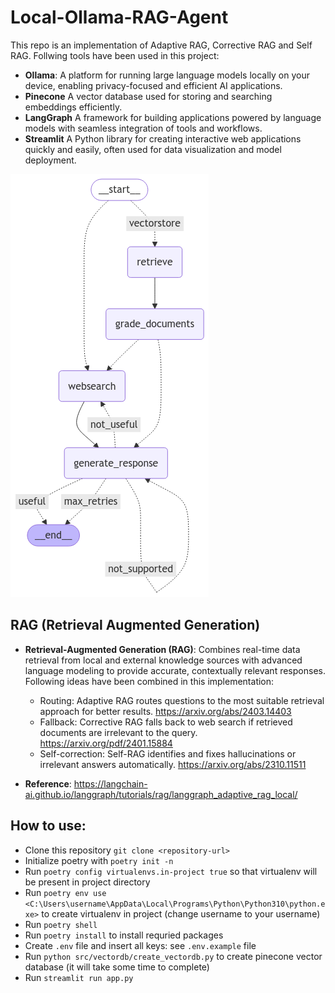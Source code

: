 # Local-Ollama-RAG-Agent
This repo is an implementation of Adaptive RAG, Corrective RAG and Self RAG. Follwing tools have been used in this project:
-   **Ollama**: A platform for running large language models locally on your device, enabling privacy-focused and efficient AI applications.
-   **Pinecone** A vector database used for storing and searching embeddings efficiently.
-   **LangGraph** A framework for building applications powered by language models with seamless integration of tools and workflows.
-   **Streamlit** A Python library for creating interactive web applications quickly and easily, often used for data visualization and model deployment.

![alt text](graph_image.png)

## RAG (Retrieval Augmented Generation)
-   **Retrieval-Augmented Generation (RAG)**: Combines real-time data retrieval from local and external knowledge sources with advanced language modeling to provide accurate, contextually relevant responses. Following ideas have been combined in this implementation:
    -   Routing: Adaptive RAG routes questions to the most suitable retrieval approach for better results. https://arxiv.org/abs/2403.14403
    -   Fallback: Corrective RAG falls back to web search if retrieved documents are irrelevant to the query. https://arxiv.org/pdf/2401.15884
    -   Self-correction: Self-RAG identifies and fixes hallucinations or irrelevant answers automatically. https://arxiv.org/abs/2310.11511

-   **Reference**: https://langchain-ai.github.io/langgraph/tutorials/rag/langgraph_adaptive_rag_local/


## How to use:
-   Clone this repository `git clone <repository-url>`
-   Initialize poetry with `poetry init -n`
-   Run `poetry config virtualenvs.in-project true` so that virtualenv will be present in project directory
-   Run `poetry env use <C:\Users\username\AppData\Local\Programs\Python\Python310\python.exe>` to create virtualenv in project (change username to your username)
-   Run `poetry shell`
-   Run `poetry install` to install requried packages
-   Create `.env` file and insert all keys: see `.env.example` file
-   Run `python src/vectordb/create_vectordb.py` to create pinecone vector database (it will take some time to complete)
-   Run `streamlit run app.py`